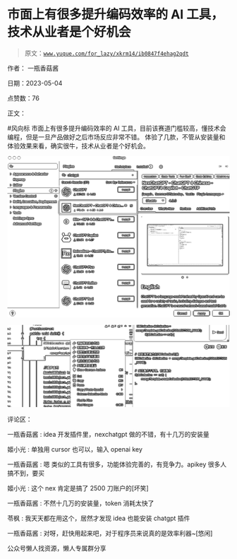 # 市面上有很多提升编码效率的 AI 工具，技术从业者是个好机会

> 原文：[`www.yuque.com/for_lazy/xkrm14/ib0847f4ehag2qdt`](https://www.yuque.com/for_lazy/xkrm14/ib0847f4ehag2qdt)



作者： 一瓶香菇酱



日期：2023-05-04



点赞数：76



正文：



#风向标 市面上有很多提升编码效率的 AI 工具，目前该赛道门槛较高，懂技术会编程，但是一旦产品做好之后市场反应非常不错。 体验了几款，不管从安装量和体验效果来看，确实很牛，技术从业者是个好机会。



![](img/bff5e0dfb28363d5fb78f1189559d76d.png)



![](img/04107c0ff826b9b9ccc8e46228b3c623.png)



评论区：



一瓶香菇酱 : idea 开发插件里，nexchatgpt 做的不错，有十几万的安装量



姬小光 : 单独用 cursor 也可以，输入 openai key



一瓶香菇酱 : 嗯 类似的工具有很多，功能体验完善的，有竞争力。apikey 很多人搞不到，要买



姬小光 : 这个 nex 肯定是搞了 2500 刀账户的[坏笑]



一瓶香菇酱 : 不然十几万的安装量，token 消耗太快了



苓枫 : 我天天都在用这个，居然才发现 idea 也能安装 chatgpt 插件



一瓶香菇酱 : 对呀，赶快用起来吧，对于程序员来说真的是效率利器~[悠闲]



公众号懒人找资源，懒人专属群分享

